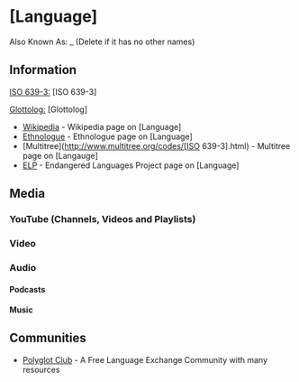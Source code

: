 # [Language]
Also Known As: _ (Delete if it has no other names)

## Information
[ISO 639-3:](https://en.wikipedia.org/wiki/ISO_639-3) [ISO 639-3]
<!--If conlang change above to:
[CLCR (ConLang Code Registry):](http://www.kreativekorp.com/clcr/) _
-->
[Glottolog:](https://glottolog.org/resource/languoid/id/[Glottolog]) [Glottolog]
- [Wikipedia]() - Wikipedia page on [Language]
- [Ethnologue]() - Ethnologue page on [Language]
- [Multitree](http://www.multitree.org/codes/[ISO 639-3].html) - Multitree page on [Langauge]
- [ELP]() - Endangered Languages Project page on [Language]

## Media
### YouTube (Channels, Videos and Playlists)
### Video
### Audio
#### Podcasts
#### Music
## Communities
- [Polyglot Club](https://polyglotclub.com/wiki/Language/[Language]) - A Free Language Exchange Community with many resources
